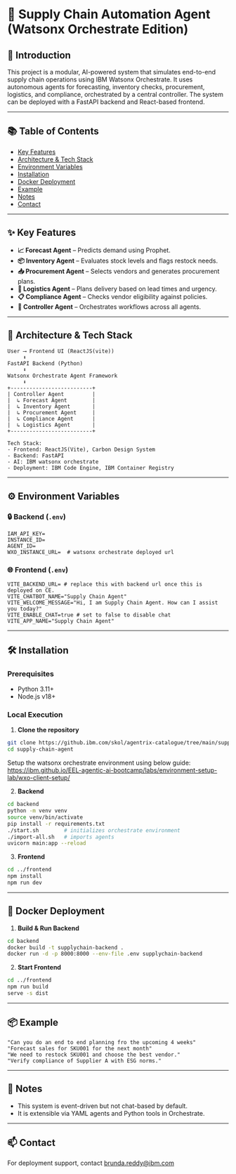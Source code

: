 # 🚛 Supply Chain Automation Agent (Watsonx Orchestrate Edition)

## 🚀 Introduction

This project is a modular, AI-powered system that simulates end-to-end supply chain operations using IBM Watsonx Orchestrate. It uses autonomous agents for forecasting, inventory checks, procurement, logistics, and compliance, orchestrated by a central controller. The system can be deployed with a FastAPI backend and React-based frontend.

---

## 📚 Table of Contents
- [Key Features](#key-features)
- [Architecture & Tech Stack](#architecture--tech-stack)
- [Environment Variables](#environment-variables)
- [Installation](#installation)
- [Docker Deployment](#docker-deployment)
- [Example](#example)
- [Notes](#notes)
- [Contact](#contact)

---

## ✨ Key Features

- **📈 Forecast Agent** – Predicts demand using Prophet.
- **📦 Inventory Agent** – Evaluates stock levels and flags restock needs.
- **📥 Procurement Agent** – Selects vendors and generates procurement plans.
- **🚚 Logistics Agent** – Plans delivery based on lead times and urgency.
- **📋 Compliance Agent** – Checks vendor eligibility against policies.
- **🧠 Controller Agent** – Orchestrates workflows across all agents.

---

## 🧩 Architecture & Tech Stack

```
User ⟶ Frontend UI (ReactJS(vite))
     ⬇️
FastAPI Backend (Python)
     ⬇️
Watsonx Orchestrate Agent Framework
     ⬇️
+--------------------------+
| Controller Agent         |
|  ↳ Forecast Agent        |
|  ↳ Inventory Agent       |
|  ↳ Procurement Agent     |
|  ↳ Compliance Agent      |
|  ↳ Logistics Agent       |
+--------------------------+

Tech Stack:
- Frontend: ReactJS(Vite), Carbon Design System
- Backend: FastAPI
- AI: IBM watsonx orchestrate
- Deployment: IBM Code Engine, IBM Container Registry
```

---

## ⚙️ Environment Variables

### 🔒 Backend (`.env`)
```
IAM_API_KEY=
INSTANCE_ID=
AGENT_ID=
WXO_INSTANCE_URL=  # watsonx orchestrate deployed url
```

### 🌐 Frontend (`.env`)
```
VITE_BACKEND_URL= # replace this with backend url once this is deployed on CE.
VITE_CHATBOT_NAME="Supply Chain Agent"
VITE_WELCOME_MESSAGE="Hi, I am Supply Chain Agent. How can I assist you today?"
VITE_ENABLE_CHAT=true # set to false to disable chat
VITE_APP_NAME="Supply Chain Agent"
```

---

## 🛠️ Installation

### Prerequisites
- Python 3.11+
- Node.js v18+

### Local Execution

1. **Clone the repository**
```bash
git clone https://github.ibm.com/skol/agentrix-catalogue/tree/main/supply-chain-agent.git
cd supply-chain-agent
```
Setup the watsonx orchestrate environment using below guide:
https://ibm.github.io/EEL-agentic-ai-bootcamp/labs/environment-setup-lab/wxo-client-setup/

2. **Backend**
```bash
cd backend
python -m venv venv
source venv/bin/activate
pip install -r requirements.txt
./start.sh        # initializes orchestrate environment
./import-all.sh   # imports agents
uvicorn main:app --reload
```

3. **Frontend**
```bash
cd ../frontend
npm install
npm run dev
```

---

## 🐳 Docker Deployment

1. **Build & Run Backend**
```bash
cd backend
docker build -t supplychain-backend .
docker run -d -p 8000:8000 --env-file .env supplychain-backend
```

2. **Start Frontend**
```bash
cd ../frontend
npm run build
serve -s dist
```

---

## 📦 Example

```text
"Can you do an end to end planning fro the upcoming 4 weeks"
"Forecast sales for SKU001 for the next month"
"We need to restock SKU001 and choose the best vendor."
"Verify compliance of Supplier A with ESG norms."
```

---

## 📒 Notes
- This system is event-driven but not chat-based by default.
- It is extensible via YAML agents and Python tools in Orchestrate.

---

## 📫 Contact

For deployment support, contact [brunda.reddy@ibm.com](mailto:brunda.reddy@ibm.com)
